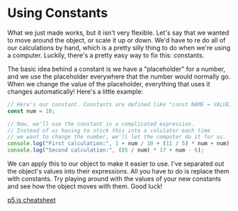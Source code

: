 # Using Constants

What we just made works, but it isn't very flexible. Let's say that we wanted to move around the object, or scale it up or down. We'd have to re do all of our calculations by hand, which is a pretty silly thing to do when we're using a computer. Luckily, there's a pretty easy way to fix this: constants.

The basic idea behind a constant is we have a "placeholder" for a number, and we use the placeholder everywhere that the number would normally go. When we change the value of the placeholder, everything that uses it changes automatically! Here's a little example:

```js
// Here's our constant. Constants are defined like "const NAME = VALUE;".
const num = 10;

// Now, we'll use the constant in a complicated expression.
// Instead of us having to stick this into a calulator each time
// we want to change the number, we'll let the computer do it for us.
console.log("First calculation:", 1 + num / 10 + (11 / 5) * num + num);
console.log("Second calculation:", (85 / num) * 17 + num - 6);
```

We can apply this to our object to make it easier to use. I've separated out the object's values into their expressions. All you have to do is replace them with constants. Try playing around with the values of your new constants and see how the object moves with them. Good luck!

[p5.js cheatsheet](https://bmoren.github.io/p5js-cheat-sheet/)

